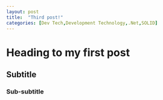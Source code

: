 ```yaml
---
layout: post
title:  "Third post!"
categories: [Dev Tech,Development Technology,.Net,SOLID]
---
```


# Heading to my first post
## Subtitle
### Sub-subtitle